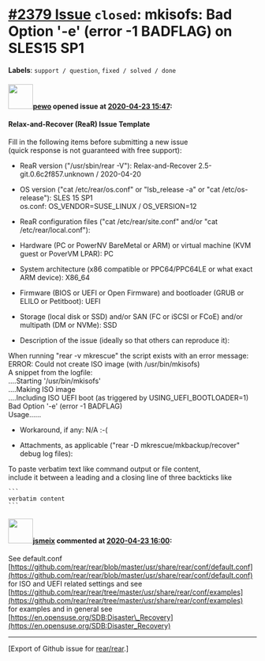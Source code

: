 [\#2379 Issue](https://github.com/rear/rear/issues/2379) `closed`: mkisofs: Bad Option '-e' (error -1 BADFLAG) on SLES15 SP1
============================================================================================================================

**Labels**: `support / question`, `fixed / solved / done`

#### <img src="https://avatars.githubusercontent.com/u/4224155?u=cf4f7deea3200fb95b5ed77e714c2b33ef8a3c48&v=4" width="50">[pewo](https://github.com/pewo) opened issue at [2020-04-23 15:47](https://github.com/rear/rear/issues/2379):

#### Relax-and-Recover (ReaR) Issue Template

Fill in the following items before submitting a new issue  
(quick response is not guaranteed with free support):

-   ReaR version ("/usr/sbin/rear -V"): Relax-and-Recover
    2.5-git.0.6c2f857.unknown / 2020-04-20

-   OS version ("cat /etc/rear/os.conf" or "lsb\_release -a" or "cat
    /etc/os-release"): SLES 15 SP1  
    os.conf: OS\_VENDOR=SUSE\_LINUX / OS\_VERSION=12

-   ReaR configuration files ("cat /etc/rear/site.conf" and/or "cat
    /etc/rear/local.conf"):

-   Hardware (PC or PowerNV BareMetal or ARM) or virtual machine (KVM
    guest or PoverVM LPAR): PC

-   System architecture (x86 compatible or PPC64/PPC64LE or what exact
    ARM device): X86\_64

-   Firmware (BIOS or UEFI or Open Firmware) and bootloader (GRUB or
    ELILO or Petitboot): UEFI

-   Storage (local disk or SSD) and/or SAN (FC or iSCSI or FCoE) and/or
    multipath (DM or NVMe): SSD

-   Description of the issue (ideally so that others can reproduce it):

When running "rear -v mkrescue" the script exists with an error
message:  
ERROR: Could not create ISO image (with /usr/bin/mkisofs)  
A snippet from the logfile:  
....Starting '/usr/bin/mkisofs'  
....Making ISO image  
....Including ISO UEFI boot (as triggered by
USING\_UEFI\_BOOTLOADER=1)  
Bad Option '-e' (error -1 BADFLAG)  
Usage......

-   Workaround, if any: N/A :-(

-   Attachments, as applicable ("rear -D mkrescue/mkbackup/recover"
    debug log files):

To paste verbatim text like command output or file content,  
include it between a leading and a closing line of three backticks like

    ```
    verbatim content
    ```

#### <img src="https://avatars.githubusercontent.com/u/1788608?u=925fc54e2ce01551392622446ece427f51e2f0ce&v=4" width="50">[jsmeix](https://github.com/jsmeix) commented at [2020-04-23 16:00](https://github.com/rear/rear/issues/2379#issuecomment-618484758):

See default.conf  
[https://github.com/rear/rear/blob/master/usr/share/rear/conf/default.conf](https://github.com/rear/rear/blob/master/usr/share/rear/conf/default.conf)  
for ISO and UEFI related settings and see  
[https://github.com/rear/rear/tree/master/usr/share/rear/conf/examples](https://github.com/rear/rear/tree/master/usr/share/rear/conf/examples)  
for examples and in general see  
[https://en.opensuse.org/SDB:Disaster\_Recovery](https://en.opensuse.org/SDB:Disaster_Recovery)

------------------------------------------------------------------------

\[Export of Github issue for
[rear/rear](https://github.com/rear/rear).\]
